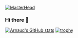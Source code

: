 
[![MasterHead](https://github.com/arnauddupuis/arnauddupuis/raw/main/github-banner.png)](https://github.com/arnauddupuis)
### Hi there 👋
[![Arnaud's GitHub stats](https://github-readme-stats.vercel.app/api?username=arnauddupuis&show_icons=true&theme=synthwave)](https://github.com/anuraghazra/github-readme-stats)
[![trophy](https://github-profile-trophy.vercel.app/?username=arnauddupuis&rank=-C,-B&theme=tokyonight)](https://github.com/ryo-ma/github-profile-trophy)

<!--
**arnauddupuis/arnauddupuis** is a ✨ _special_ ✨ repository because its `README.md` (this file) appears on your GitHub profile.

Here are some ideas to get you started:

- 🔭 I’m currently working on ...
- 🌱 I’m currently learning ...
- 👯 I’m looking to collaborate on ...
- 🤔 I’m looking for help with ...
- 💬 Ask me about ...
- 📫 How to reach me: ...
- 😄 Pronouns: ...
- ⚡ Fun fact: ...
-->
